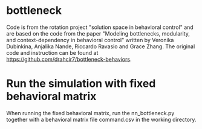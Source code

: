 # bottleneck
Code is from the rotation project "solution space in behavioral control" and are based on the code from the paper "Modeling bottlenecks, modularity, and context-dependency in behavioral control" written by Veronika Dubinkina, Anjalika Nande, Riccardo Ravasio and Grace Zhang. The original code and instruction can be found at https://github.com/drahcir7/bottleneck-behaviors.

# Run the simulation with fixed behavioral matrix
When running the fixed behavioral matrix, run the nn_bottleneck.py together with a behavioral matrix file command.csv in the working directory. 
